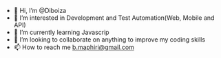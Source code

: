 - 👋 Hi, I’m @Diboiza
- 👀 I’m interested in Development and Test Automation(Web, Mobile and API)
- 🌱 I’m currently learning Javascrip
- 💞️ I’m looking to collaborate on anything to improve my coding skills
- 📫 How to reach me b.maphiri@gmail.com

<!---
Diboiza/Diboiza is a ✨ special ✨ repository because its `README.md` (this file) appears on your GitHub profile.
You can click the Preview link to take a look at your changes.
--->
